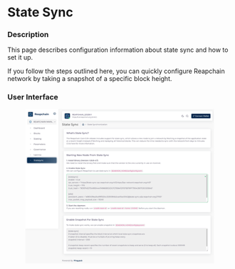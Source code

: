 # State Sync

### Description

This page describes configuration information about state sync and how to set it up.

If you follow the steps outlined here, you can quickly configure Reapchain network by taking a snapshot of a specific block height.

### User Interface

<figure><img src="../../../.gitbook/assets/image (3) (1).png" alt=""><figcaption></figcaption></figure>
